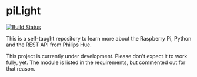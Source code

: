 # piLight
[![Build Status](https://travis-ci.com/ckittl/piLight.svg?branch=master)](https://travis-ci.com/ckittl/piLight)

This is a self-taught repository to learn more about the Raspberry Pi, Python and the REST API from Philips Hue.

This project is currently under development. Please don't expect it to work fully, yet.
The module is listed in the requirements, but commented out for that reason.
